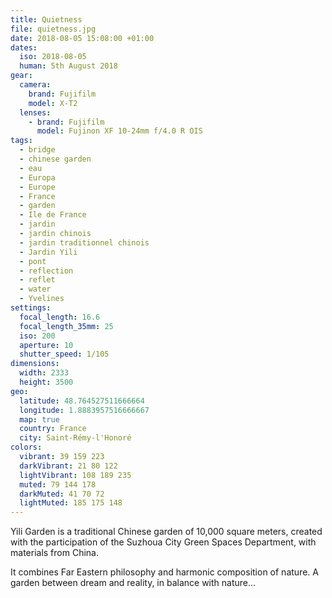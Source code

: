 ```yaml
---
title: Quietness
file: quietness.jpg
date: 2018-08-05 15:08:00 +01:00
dates:
  iso: 2018-08-05
  human: 5th August 2018
gear:
  camera:
    brand: Fujifilm
    model: X-T2
  lenses:
    - brand: Fujifilm
      model: Fujinon XF 10-24mm f/4.0 R OIS
tags:
  - bridge
  - chinese garden
  - eau
  - Europa
  - Europe
  - France
  - garden
  - Ile de France
  - jardin
  - jardin chinois
  - jardin traditionnel chinois
  - Jardin Yili
  - pont
  - reflection
  - reflet
  - water
  - Yvelines
settings:
  focal_length: 16.6
  focal_length_35mm: 25
  iso: 200
  aperture: 10
  shutter_speed: 1/105
dimensions:
  width: 2333
  height: 3500
geo:
  latitude: 48.764527511666664
  longitude: 1.8883957516666667
  map: true
  country: France
  city: Saint-Rémy-l'Honoré
colors:
  vibrant: 39 159 223
  darkVibrant: 21 80 122
  lightVibrant: 108 189 235
  muted: 79 144 178
  darkMuted: 41 70 72
  lightMuted: 185 175 148
---
```


Yili Garden is a traditional Chinese garden of 10,000 square meters, created with the participation of the Suzhoua City Green Spaces Department, with materials from China.

It combines Far Eastern philosophy and harmonic composition of nature. A garden between dream and reality, in balance with nature...
